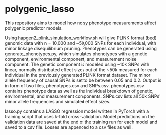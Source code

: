 # polygenic_lasso

This repository aims to model how noisy phenotype measurements affect polygenic predictor models. 

Using hapgen2_plink_simulation_workflow.sh will give PLINK format (bed) genomic data with n = 10,000 and ~50,000 SNPs for each individual, with minor linkage disequilibrium pruning. Phenotypes can be generated using generate_phenotypes.py, which simulates phenotypes with a genetic component, environmental component, and measurement noise component. The genetic component is modeled using ~10k SNPs with linear, normally distributed effect sizes out of the ~50k measured for each individual in the previously generated PLINK format dataset. The minor allele frequency of causal SNPs is set to be between 0.05 and 0.2. Output is in form of two files, phenotypes.csv and SNPs.csv. phenotypes.csv contains phenotype data as well as the individual breakdown of genetic, environmental, and measurement components. SNPs.csv lists all 50k SNPs' minor allele frequencies and simulated effect sizes. 

lasso.py contains a LASSO regression model written in PyTorch with a training script that uses k-fold cross-validation. Model predictions on the validation data are saved at the end of the training run for each model and saved to a csv file. Losses are appended to a csv files as well. 

